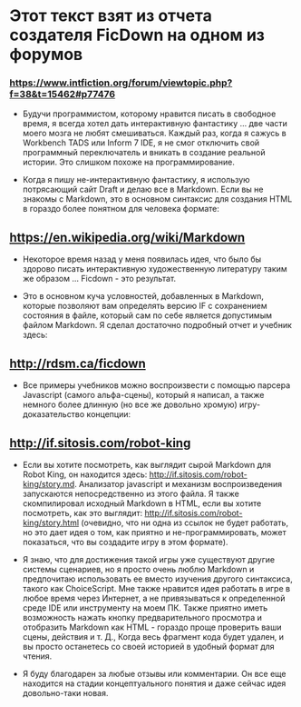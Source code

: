 # Этот текст взят из отчета создателя FicDown на одном из форумов
### https://www.intfiction.org/forum/viewtopic.php?f=38&t=15462#p77476

* Будучи программистом, которому нравится писать в свободное время, я всегда хотел дать интерактивную фантастику ... две части моего мозга не любят смешиваться. Каждый раз, когда я сажусь в Workbench TADS или Inform 7 IDE, я не смог отключить свой программный переключатель и вникать в создание реальной истории. Это слишком похоже на программирование.

* Когда я пишу не-интерактивную фантастику, я использую потрясающий сайт Draft и делаю все в Markdown. Если вы не знакомы с Markdown, это в основном синтаксис для создания HTML в гораздо более понятном для человека формате:

## https://en.wikipedia.org/wiki/Markdown
* Некоторое время назад у меня появилась идея, что было бы здорово писать интерактивную художественную литературу таким же образом ... Ficdown - это результат.

* Это в основном куча условностей, добавленных в Markdown, которые позволяют вам определять версию IF с сохранением состояния в файле, который сам по себе является допустимым файлом Markdown. Я сделал достаточно подробный отчет и учебник здесь:

## http://rdsm.ca/ficdown
* Все примеры учебников можно воспроизвести с помощью парсера Javascript (самого альфа-сцены), который я написал, а также немного более длинную (но все же довольно хромую) игру-доказательство концепции:

## http://if.sitosis.com/robot-king
* Если вы хотите посмотреть, как выглядит сырой Markdown для Robot King, он находится здесь: http://if.sitosis.com/robot-king/story.md. Анализатор javascript и механизм воспроизведения запускаются непосредственно из этого файла. Я также скомпилировал исходный Markdown в HTML, если вы хотите посмотреть, как это выглядит: http://if.sitosis.com/robot-king/story.html (очевидно, что ни одна из ссылок не будет работать, но это дает идея о том, как приятно и не-программировать, может показаться, что вы создадите игру в этом формате).

* Я знаю, что для достижения такой игры уже существуют другие системы сценариев, но я просто очень люблю Markdown и предпочитаю использовать ее вместо изучения другого синтаксиса, такого как ChoiceScript. Мне также нравится идея работать в игре в любое время через Интернет, а не привязываться к определенной среде IDE или инструменту на моем ПК. Также приятно иметь возможность нажать кнопку предварительного просмотра и отобразить Markdown как HTML - гораздо проще проверить ваши сцены, действия и т. Д., Когда весь фрагмент кода будет удален, и вы просто останетесь со своей историей в удобный формат для чтения.

* Я буду благодарен за любые отзывы или комментарии. Он все еще находится на стадии концептуального понятия и даже сейчас идея довольно-таки новая.
